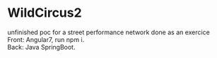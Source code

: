 # WildCircus2
unfinished poc for a street performance network done as an exercice  
Front: Angular7, run npm i.  
Back: Java SpringBoot.
